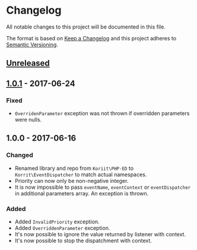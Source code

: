 # Changelog
All notable changes to this project will be documented in this file.

The format is based on [Keep a Changelog](http://keepachangelog.com/en/1.0.0/)
and this project adheres to [Semantic Versioning](http://semver.org/spec/v2.0.0.html).

## [Unreleased]

## [1.0.1] - 2017-06-24
### Fixed
- `OverridenParameter` exception was not thrown if overridden parameters were nulls.

## 1.0.0 - 2017-06-16
### Changed
- Renamed library and repo from `Koriit\PHP-ED` to `Korrit\EventDispatcher` 
  to match actual namespaces.
- Priority can now only be non-negative integer.
- It is now impossible to pass `eventName`, `eventContext` or `eventDispatcher`
  in additional parameters array. An exception is thrown.

### Added
- Added `InvalidPriority` exception.
- Added `OverriddenParameter` exception.
- It's now possible to ignore the value returned by listener with context.
- It's now possible to stop the dispatchment with context.

[Unreleased]: https://github.com/Koriit/EventDispatcher/compare/v1.0.1...HEAD
[1.0.1]: https://github.com/Koriit/EventDispatcher/compare/v1.0.0...v1.0.1
